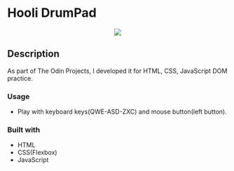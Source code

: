 # Hooli DrumPad

<div align="center">
  <kbd>
    <img src="https://user-images.githubusercontent.com/71381757/155562603-d4273860-38a6-4c63-90c9-6f3e383c791c.png" />
  </kbd>
</div>

## Description

As part of The Odin Projects, I developed it for HTML, CSS, JavaScript DOM practice.

### Usage

- Play with keyboard keys(QWE-ASD-ZXC) and mouse button(left button).

### Built with

- HTML
- CSS(Flexbox)
- JavaScript
